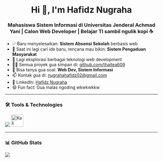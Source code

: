 <h1 align="center">Hi 👋, I'm Hafidz Nugraha</h1>
<h3 align="center">Mahasiswa Sistem Informasi di Universitas Jenderal Achmad Yani | Calon Web Developer | Belajar TI sambil ngulik kopi ☕</h3>

- ✅ Baru menyelesaikan: **Sistem Absensi Sekolah** berbasis web
- 🧠 Saat ini lagi cari ide baru, rencana mau bikin: **Sistem Pengaduan Masyarakat**
- 🌱 Lagi eksplorasi berbagai teknologi web development
- 👨‍💻 Semua proyek gua simpan di: [github.com/thaitea609](https://github.com/thaitea609)
- 💬 Bisa tanya gua soal: **Web Dev, Sistem Informasi**
- 📫 Kontak gua di: [nugrahahafidz02@gmail.com](mailto:nugrahahafidz02@gmail.com)
- 💼 LinkedIn: [Hafidz Nugraha](https://www.linkedin.com/in/hafidz-nugraha-sisfo-unjani)
- 😄 Fun fact: Gua malas ngoding wkwkwkkw

---

### 🛠️ Tools & Technologies

<p align="left">
  <img src="https://skillicons.dev/icons?i=php,html,css,js,mysql,git,vscode,windows" />
  <img src="https://www.kali.org/images/kali-logo.svg" alt="Kali Linux" width="40" height="40" />
</p>

---

### 📊 GitHub Stats

<p align="left">
  <img src="https://github-readme-stats.vercel.app/api?username=thaitea609&show_icons=true&theme=tokyonight" />
</p>
